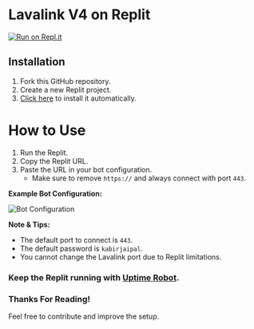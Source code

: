 # Lavalink V4 on Replit

[![Run on Repl.it](https://repl.it/badge/github/@KabirJaipal/Lavalink-V4-Replit)](https://replit.com/github/kabirsingh2004/Lavalink-V4-Replit)

## Installation

1. Fork this GitHub repository.
2. Create a new Replit project.
3. [Click here](https://replit.com/@KabirJaipal/Lavalink-V4-Replit) to install it automatically.

# How to Use

1. Run the Replit.
2. Copy the Replit URL.
3. Paste the URL in your bot configuration.
   - Make sure to remove `https://` and always connect with port `443`.

**Example Bot Configuration:**

![Bot Configuration](https://media.discordapp.net/attachments/924277224402722837/1159889508616126545/image.png?ex=6532aa48&is=65203548&hm=1dbabe8640d7f62661e997e68af6fdef1b72a44126ef1058521f966f323ae37d&=&width=772&height=340)

**Note & Tips:**

- The default port to connect is `443`.
- The default password is `kabirjaipal`.
- You cannot change the Lavalink port due to Replit limitations.

### Keep the Replit running with [Uptime Robot](https://uptimerobot.com/).

### Thanks For Reading! 

Feel free to contribute and improve the setup.

